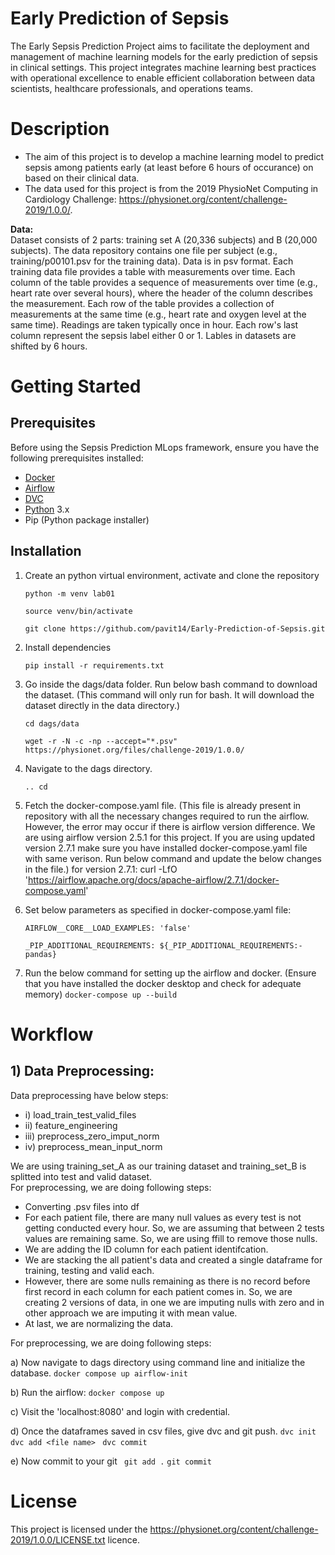 # Early Prediction of Sepsis

The Early Sepsis Prediction Project aims to facilitate the deployment and management of machine learning models for the early prediction of sepsis in clinical settings. This project integrates machine learning best practices with operational excellence to enable efficient collaboration between data scientists, healthcare professionals, and operations teams.


# Description

- The aim of this project is to develop a machine learning model to predict sepsis among patients early (at least before 6 hours of occurance) on based on their clinical data.
- The data used for this project is from the 2019 PhysioNet Computing in Cardiology Challenge: https://physionet.org/content/challenge-2019/1.0.0/. 

<b>Data:</b><br>
Dataset consists of 2 parts: training set A (20,336 subjects) and B (20,000 subjects). The data repository contains one file per subject (e.g., training/p00101.psv for the training data). Data is in psv format. Each training data file provides a table with measurements over time. Each column of the table provides a sequence of measurements over time (e.g., heart rate over several hours), where the header of the column describes the measurement. Each row of the table provides a collection of measurements at the same time (e.g., heart rate and oxygen level at the same time). Readings are taken typically once in hour. Each row's last column represent the sepsis label either 0 or 1. Lables in datasets are shifted by 6 hours. 


# Getting Started
## Prerequisites
Before using the Sepsis Prediction MLops framework, ensure you have the following prerequisites installed:
- [Docker](https://www.docker.com/get-started/)
- [Airflow](https://airflow.apache.org/docs/apache-airflow/stable/start.html)
- [DVC](https://airflow.apache.org/docs/apache-airflow/stable/start.html)
- [Python](https://www.python.org/downloads/) 3.x
- Pip (Python package installer)

## Installation 

1) Create an python virtual environment, activate and clone the repository
    ```
    python -m venv lab01
    ```
    ```
    source venv/bin/activate
    ```
    ```
    git clone https://github.com/pavit14/Early-Prediction-of-Sepsis.git
    ```
2) Install dependencies
    ```
    pip install -r requirements.txt
    ```

3) Go inside the dags/data folder. Run below bash command to download the dataset. (This command will only run for bash. It will download the dataset directly in the data directory.)
    ```
    cd dags/data
    ```
    ```
    wget -r -N -c -np --accept="*.psv" https://physionet.org/files/challenge-2019/1.0.0/
    ```

4) Navigate to the dags directory.
    ```
    .. cd 
    ```

5) Fetch the docker-compose.yaml file. (This file is already present in repository with all the necessary changes required to run the airflow. However, the error may occur if there is airflow version difference. We are using airflow version 2.5.1 for this project. If you are using updated version 2.7.1 make sure you have installed docker-compose.yaml file with same verison. Run below command and update the below changes in the file.)
for version 2.7.1: 
curl -LfO 'https://airflow.apache.org/docs/apache-airflow/2.7.1/docker-compose.yaml' 

6) Set below parameters as specified in docker-compose.yaml file:
   ```
   AIRFLOW__CORE__LOAD_EXAMPLES: 'false'
   ```

   ```
   _PIP_ADDITIONAL_REQUIREMENTS: ${_PIP_ADDITIONAL_REQUIREMENTS:- pandas}
   ```

7) Run the below command for setting up the airflow and docker. 
(Ensure that you have installed the docker desktop and check for adequate memory)
 ```docker-compose up --build```


# Workflow
## 1) Data Preprocessing:
Data preprocessing have below steps:
- i) load_train_test_valid_files
- ii) feature_engineering
- iii) preprocess_zero_imput_norm
- iv) preprocess_mean_input_norm

We are using training_set_A as our training dataset and training_set_B is splitted into test and valid dataset. <br>
For preprocessing, we are doing following steps: 
- Converting .psv files into df
- For each patient file, there are many null values as every test is not getting conducted every hour. So, we are assuming that between 2 tests values are remaining same. So, we are using ffill to remove those nulls. 
- We are adding the ID column for each patient identifcation. 
- We are stacking the all patient's data and created a single dataframe for training, testing and valid each.
- However, there are some nulls remaining as there is no record before first record in each column for each patient comes in. So, we are creating 2 versions of data, in one we are imputing nulls with zero and in other approach we are imputing it with mean value. 
- At last, we are normalizing the data.

For preprocessing, we are doing following steps: <br> 

a) Now navigate to dags directory using command line and initialize the database.
```docker compose up airflow-init```

b) Run the airflow:
```docker compose up```

c) Visit the 'localhost:8080' and login with credential.

d) Once the dataframes saved in csv files, give dvc and git push.
``` dvc init ```
``` dvc add <file name> ```
``` dvc commit```

e) Now commit to your git
``` git add .```
``` git commit ```

# License
This project is licensed under the https://physionet.org/content/challenge-2019/1.0.0/LICENSE.txt licence. 



















